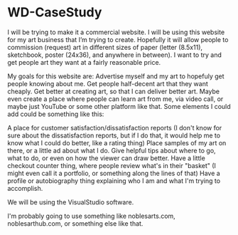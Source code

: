 # WD-CaseStudy

I will be trying to make it a commercial website.
  I will be using this website for my art business that I’m trying to create. Hopefully it will allow people to commission (request) art in different sizes of paper (letter (8.5x11), sketchbook, poster (24x36), and anywhere in between). I want to try and get people art they want at a fairly reasonable price.
  
My goals for this website are:
  Advertise myself and my art to hopefuly get people knowing about me.
  Get people half-decent art that they want cheaply.
  Get better at creating art, so that I can deliver better art.
  Maybe even create a place where people can learn art from me, via video call, or maybe just YouTube or some other platform like that.
Some elements I could add could be something like this:

  A place for customer satisfaction/dissatisfaction reports (I don't know for sure about the dissatisfaction reports, but if I do that, it would help me to know what I could do better, like a rating thing)
  Place samples of my art on there, or a little ad about what I do.
  Give helpful tips about where to go, what to do, or even on how the viewer can draw better.
  Have a little checkout counter thing, where people review what's in their "basket" (I might even call it a portfolio, or something along the lines of that)
  Have a profile or autobiography thing explaining who I am and what I'm trying to accomplish.
  
We will be using the VisualStudio software.

I'm probably going to use something like noblesarts.com, noblesarthub.com, or something else like that.
